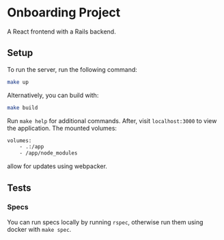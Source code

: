# Onboarding Project

A React frontend with a Rails backend.

## Setup

To run the server, run the following command:

```bash
make up
```

Alternatively, you can build with:

```bash
make build
```

Run `make help` for additional commands. After, visit `localhost:3000` to view the application. The mounted volumes:

```bash
volumes:
    - .:/app
    - /app/node_modules
```

allow for updates using webpacker.

## Tests

### Specs

You can run specs locally by running `rspec`, otherwise run them using docker with `make spec`.
